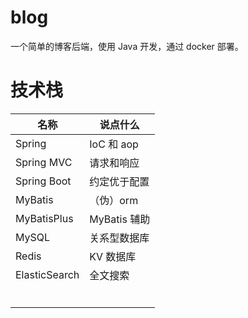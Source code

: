 # blog

一个简单的博客后端，使用 Java 开发，通过 docker 部署。


# 技术栈

| 名称            | 说点什么       |
|---------------|------------|
| Spring        | IoC 和 aop  |
| Spring MVC    | 请求和响应      |
| Spring Boot   | 约定优于配置     |
| MyBatis       | （伪）orm     |
| MyBatisPlus   | MyBatis 辅助 |
| MySQL         | 关系型数据库     |
| Redis         | KV 数据库     |
| ElasticSearch | 全文搜索       |
|               |            |
|               |            |
|               |            |
|               |            |
|               |            |
|               |            |

